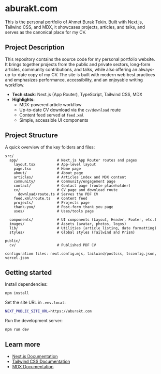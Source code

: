 # aburakt.com

This is the personal portfolio of Ahmet Burak Tekin. Built with Next.js,
Tailwind CSS, and MDX, it showcases projects, articles, and talks, and serves
as the canonical place for my CV.

## Project Description

This repository contains the source code for my personal portfolio website. It brings together projects from the public and private sectors, long-form articles, community contributions, and talks, while also offering an always-up-to-date copy of my CV. The site is built with modern web best practices and emphasizes performance, accessibility, and an enjoyable writing workflow.

- **Tech stack**: Next.js (App Router), TypeScript, Tailwind CSS, MDX
- **Highlights**:
  - MDX-powered article workflow
  - Up-to-date CV download via the `cv/download` route
  - Content feed served at `feed.xml`
  - Simple, accessible UI components

## Project Structure

A quick overview of the key folders and files:

```
src/
  app/                  # Next.js App Router routes and pages
    layout.tsx          # App-level layout
    page.tsx            # Home page
    about/              # About page
    articles/           # Articles index and MDX content
    community/          # Community/engagement page
    contact/            # Contact page (route placeholder)
    cv/                 # CV page and download route
      download/route.ts # Serves the PDF CV
    feed.xml/route.ts   # Content feed
    projects/           # Projects page
    thank-you/          # Post-form thank you page
    uses/               # Uses/tools page

  components/           # UI components (Layout, Header, Footer, etc.)
  images/               # Assets (avatar, photos, logos)
  lib/                  # Utilities (article listing, date formatting)
  styles/               # Global styles (Tailwind and Prism)

public/
  cv/                   # Published PDF CV

configuration files: next.config.mjs, tailwind/postcss, tsconfig.json, vercel.json
```

## Getting started

Install dependencies:

```bash
npm install
```

Set the site URL in `.env.local`:

```bash
NEXT_PUBLIC_SITE_URL=https://aburakt.com
```

Run the development server:

```bash
npm run dev
```

## Learn more

- [Next.js Documentation](https://nextjs.org/docs)
- [Tailwind CSS Documentation](https://tailwindcss.com/docs)
- [MDX Documentation](https://mdxjs.com/docs)
